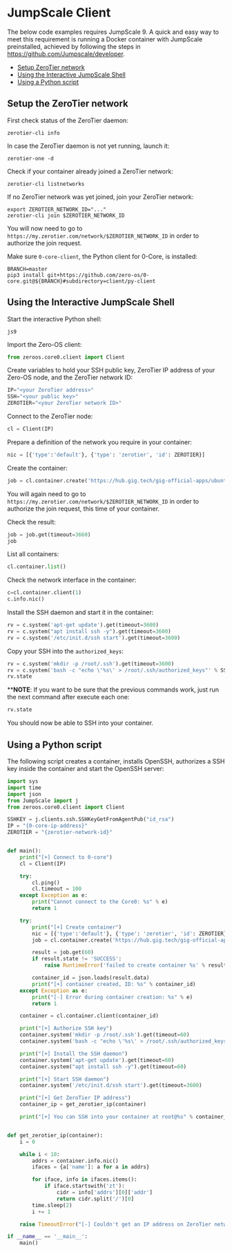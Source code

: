 # JumpScale Client

The below code examples requires JumpScale 9. A quick and easy way to meet this requirement is running a Docker container with JumpScale preinstalled, achieved by following the steps in https://github.com/Jumpscale/developer.

- [Setup ZeroTier network](setup-the-zerotier-network)
- [Using the Interactive JumpScale Shell](#using-the-interactive-jumpscale-shell)
- [Using a Python script](#Using-a-python-script)

## Setup the ZeroTier network

First check status of the ZeroTier daemon:
```shell
zerotier-cli info
```

In case the ZeroTier daemon is not yet running, launch it:
```shell
zerotier-one -d
```

Check if your container already joined a ZeroTier network:
```shell
zerotier-cli listnetworks
```

If no ZeroTier network was yet joined, join your ZeroTier network:
```shell
export ZEROTIER_NETWORK_ID="..."
zerotier-cli join $ZEROTIER_NETWORK_ID
```

You will now need to go to `https://my.zerotier.com/network/$ZEROTIER_NETWORK_ID` in order to authorize the join request.

Make sure `0-core-client`, the Python client for 0-Core, is installed:
```shell
BRANCH=master
pip3 install git+https://github.com/zero-os/0-core.git@${BRANCH}#subdirectory=client/py-client
```

## Using the Interactive JumpScale Shell

Start the interactive Python shell:
```shell
js9
```

Import the Zero-OS client:
```python
from zeroos.core0.client import Client
```

Create variables to hold your SSH public key, ZeroTier IP address of your Zero-OS node, and the ZeroTier network ID:
```python
IP="<your ZeroTier address>"
SSH="<your public key>"
ZEROTIER="<your ZeroTier network ID>"
```

Connect to the ZeroTier node:
```python
cl = Client(IP)
```

Prepare a definition of the network you require in your container:
```python
nic = [{'type':'default'}, {'type': 'zerotier', 'id': ZEROTIER}]
```

Create the container:
```python
job = cl.container.create('https://hub.gig.tech/gig-official-apps/ubuntu1604.flist', nics=nic, storage='ardb://hub.gig.tech:16379')
```

You will again need to go to `https://my.zerotier.com/network/$ZEROTIER_NETWORK_ID` in order to authorize the join request, this time of your container.

Check the result:
```python
job = job.get(timeout=3660)
job
```

List all containers:
```python
cl.container.list()
```

Check the network interface in the container:
```python
c=cl.container.client(1)
c.info.nic()
```

Install the SSH daemon and start it in the container:
```python
rv = c.system('apt-get update').get(timeout=3600)
rv = c.system("apt install ssh -y").get(timeout=3600)
rv = c.system('/etc/init.d/ssh start').get(timeout=3600)
```

Copy your SSH into the `authorized_keys`:
```python
rv = c.system('mkdir -p /root/.ssh').get(timeout=3600)
rv = c.system('bash -c "echo \'%s\' > /root/.ssh/authorized_keys"' % SSHKEY).get(timeout=3600)
rv.state
```

****NOTE**: If you want to be sure that the previous commands work, just run the next command after execute each one:
```python
rv.state
```

You should now be able to SSH into your container.

## Using a Python script

The following script creates a container, installs OpenSSH, authorizes a SSH key inside the container and start the OpenSSH server:

```python
import sys
import time
import json
from JumpScale import j
from zeroos.core0.client import Client

SSHKEY = j.clients.ssh.SSHKeyGetFromAgentPub("id_rsa")
IP = "{0-core-ip-address}"
ZEROTIER = "{zerotier-network-id}"


def main():
    print("[+] Connect to 0-core")
    cl = Client(IP)

    try:
        cl.ping()
        cl.timeout = 100
    except Exception as e:
        print("Cannot connect to the Core0: %s" % e)
        return 1

    try:
        print("[+] Create container")
        nic = [{'type':'default'}, {'type': 'zerotier', 'id': ZEROTIER}]
        job = cl.container.create('https://hub.gig.tech/gig-official-apps/ubuntu1604.flist', nics=nic, storage='ardb://hub.gig.tech:16379')

        result = job.get(60)
        if result.state != 'SUCCESS':
            raise RuntimeError('failed to create container %s' % result.data)

        container_id = json.loads(result.data)
        print("[+] container created, ID: %s" % container_id)
    except Exception as e:
        print("[-] Error during container creation: %s" % e)
        return 1

    container = cl.container.client(container_id)

    print("[+] Authorize SSH key")
    container.system('mkdir -p /root/.ssh').get(timeout=60)
    container.system('bash -c "echo \'%s\' > /root/.ssh/authorized_keys"' % SSHKEY).get(timeout=60)

    print("[+] Install the SSH daemon")
    container.system('apt-get update').get(timeout=60)
    container.system("apt install ssh -y").get(timeout=60)

    print("[+] Start SSH daemon")
    container.system('/etc/init.d/ssh start').get(timeout=3600)

    print("[+] Get ZeroTier IP address")
    container_ip = get_zerotier_ip(container)

    print("[+] You can SSH into your container at root@%s" % container_ip)


def get_zerotier_ip(container):
    i = 0

    while i < 10:
        addrs = container.info.nic()
        ifaces = {a['name']: a for a in addrs}

        for iface, info in ifaces.items():
            if iface.startswith('zt'):
                cidr = info['addrs'][0]['addr']
                return cidr.split('/')[0]
        time.sleep(2)
        i += 1

    raise TimeoutError("[-] Couldn't get an IP address on ZeroTier network")

if __name__ == '__main__':
    main()
```
